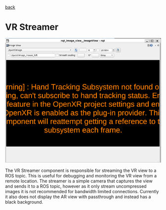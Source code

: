 [back](/README.md)

# VR Streamer
![Streamer](/docs/images/streamer.jpg)

The VR Streamer component is responsible for streaming the VR view to a ROS topic. This is useful for debugging and monitoring the VR view from a remote location. The streamer is a simple camera that captures the view and sends it to a ROS topic, however as it only stream uncompressed images it is not recommended for bandwidth limited connections. Currently it also does not display the AR view with passthrough and instead has a black background.